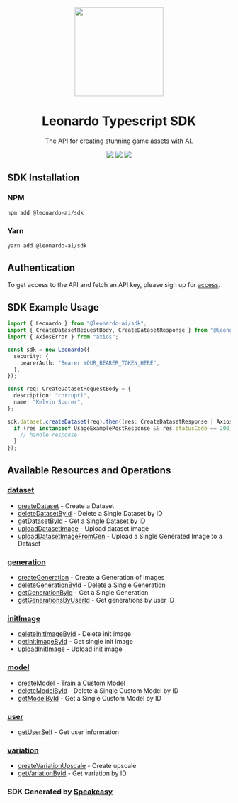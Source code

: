 <div align="center">
   <img src="https://user-images.githubusercontent.com/6267663/230025738-42a4980e-a5ea-4d00-a591-65e8de14de85.png" width="200">
   <h1>Leonardo Typescript SDK</h1>
   <p>The API for creating stunning game assets with AI.</p>
   <a href="https://github.com/Leonardo-Interactive/leonardo-ts-sdk/actions"><img src="https://img.shields.io/github/actions/workflow/status/Leonardo-Interactive/leonardo-ts-sdk/speakeasy_sdk_generate.yml?style=for-the-badge" /></a>
   <a href="https://docs.leonardo.ai/"><img src="https://img.shields.io/static/v1?label=Docs&message=API Ref&color=000&style=for-the-badge" /></a>
   <a href="https://discord.gg/leonardo-ai"><img src="https://img.shields.io/static/v1?label=Discord&message=Join&color=7289da&style=for-the-badge" /></a>
</div>

<!-- Start SDK Installation -->
## SDK Installation

### NPM

```bash
npm add @leonardo-ai/sdk
```

### Yarn

```bash
yarn add @leonardo-ai/sdk
```
<!-- End SDK Installation -->

## Authentication

To get access to the API and fetch an API key, please sign up for [access](https://leonardo.ai/). 

## SDK Example Usage
<!-- Start SDK Example Usage -->
```typescript
import { Leonardo } from "@leonardo-ai/sdk";
import { CreateDatasetRequestBody, CreateDatasetResponse } from "@leonardo-ai/sdk/dist/sdk/models/operations";
import { AxiosError } from "axios";

const sdk = new Leonardo({
  security: {
    bearerAuth: "Bearer YOUR_BEARER_TOKEN_HERE",
  },
});

const req: CreateDatasetRequestBody = {
  description: "corrupti",
  name: "Kelvin Sporer",
};

sdk.dataset.createDataset(req).then((res: CreateDatasetResponse | AxiosError) => {
  if (res instanceof UsageExamplePostResponse && res.statusCode == 200) {
    // handle response
  }
});
```
<!-- End SDK Example Usage -->

<!-- Start SDK Available Operations -->
## Available Resources and Operations


### [dataset](docs/dataset/README.md)

* [createDataset](docs/dataset/createdataset.md) - Create a Dataset
* [deleteDatasetById](docs/dataset/deletedatasetbyid.md) - Delete a Single Dataset by ID
* [getDatasetById](docs/dataset/getdatasetbyid.md) - Get a Single Dataset by ID
* [uploadDatasetImage](docs/dataset/uploaddatasetimage.md) - Upload dataset image
* [uploadDatasetImageFromGen](docs/dataset/uploaddatasetimagefromgen.md) - Upload a Single Generated Image to a Dataset

### [generation](docs/generation/README.md)

* [createGeneration](docs/generation/creategeneration.md) - Create a Generation of Images
* [deleteGenerationById](docs/generation/deletegenerationbyid.md) - Delete a Single Generation
* [getGenerationById](docs/generation/getgenerationbyid.md) - Get a Single Generation
* [getGenerationsByUserId](docs/generation/getgenerationsbyuserid.md) - Get generations by user ID

### [initImage](docs/initimage/README.md)

* [deleteInitImageById](docs/initimage/deleteinitimagebyid.md) - Delete init image
* [getInitImageById](docs/initimage/getinitimagebyid.md) - Get single init image
* [uploadInitImage](docs/initimage/uploadinitimage.md) - Upload init image

### [model](docs/model/README.md)

* [createModel](docs/model/createmodel.md) - Train a Custom Model
* [deleteModelById](docs/model/deletemodelbyid.md) - Delete a Single Custom Model by ID
* [getModelById](docs/model/getmodelbyid.md) - Get a Single Custom Model by ID

### [user](docs/user/README.md)

* [getUserSelf](docs/user/getuserself.md) - Get user information

### [variation](docs/variation/README.md)

* [createVariationUpscale](docs/variation/createvariationupscale.md) - Create upscale
* [getVariationById](docs/variation/getvariationbyid.md) - Get variation by ID
<!-- End SDK Available Operations -->

### SDK Generated by [Speakeasy](https://docs.speakeasyapi.dev/docs/using-speakeasy/client-sdks)
